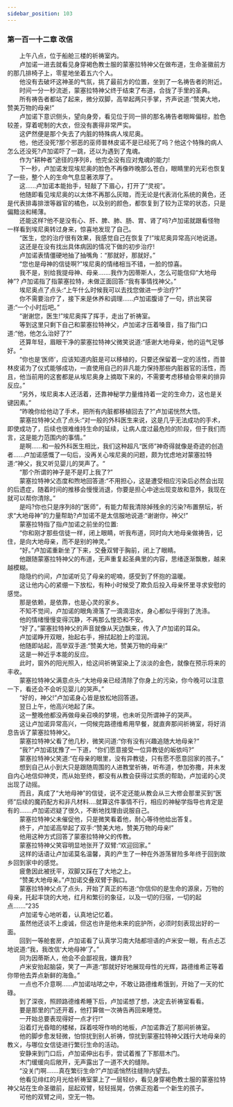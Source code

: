 ```yaml
---
sidebar_position: 103
---
```

### 第一百一十二章 改信  


　　上午八点，位于船舱三楼的祈祷室内。  
　　卢加诺一进去就看见身穿褐色教士服的蒙塞拉特神父在做布道，生命圣徽前方的那几排椅子上，零星地坐着五六个人。  
　　他没有去破坏这神圣的气氛，挑了最前方的位置，坐到了一名祷告者的附近。  
　　时间一分一秒流逝，蒙塞拉特神父终于结束了布道，合拢了手里的圣典。  
　　所有祷告者都站了起来，微分双脚，高举起两只手掌，齐声说道:“赞美大地，赞美万物的母亲!”  
　　卢加诺下意识侧头，望向身旁，看见位于同一排的那名祷告者眼眸偏棕，脸色较差，穿着呢制的大衣，但没有裹得非常严实。  
　　这俨然便是那个失去了内脏的特殊病人埃尼奥。  
　　他，他还没死?那个邪恶的巫师普林皮诺不是已经死了吗？他这个特殊的病人怎么还没死?卢加诺吓了一跳，还以为遇到了鬼魂。  
　　作为“耕种者”途径的序列8，他完全没有应对鬼魂的能力!  
　　下一秒，卢加诺发现埃尼奥的脸色不再像昨晚那么苍白，眼睛里的光彩也恢复了一些，整个人的生命气息显著浓厚了。  
　　这……卢加诺本能抬手，轻敲了下眉心，打开了“灵视”。  
　　他随即看见埃尼奥的以太体不再那么灰暗，而无论是代表消化系统的黄色，还是代表排毒排泄等器官的橘色，以及别的颜色，都恢复到了较为正常的状态，只是偏黯淡和稀薄。  
　　还能这样?他不是没有心、肝、脾、肺、肠、胃、肾了吗?卢加诺就跟看怪物一样看到埃尼奥转过身来，惊喜地发现了自己。  
　　“医生，您的治疗很有效果，我感觉自己在恢复了!”埃尼奥异常高兴地说道。  
　　这还是在没有找出具体病因的情况下做的初步治疗!  
　　卢加诺表情僵硬地抽了抽嘴角：“那就好，那就好。”  
　　“您也是母神的信徒啊?”埃尼奥的情绪相当不错，一脸的惊喜。  
　　我不是，别给我提母神、母亲.……我作为因蒂斯人，怎么可能信仰“大地母神”? 卢加诺指了指蒙塞拉特，未做正面回答:“我有事情找神父。”  
　　埃尼奥点了点头:“上午什么时候我可以去找您做进一步治疗?”  
　　你不需要治疗了，接下来是休养和调理……卢加诺腹诽了一句，挤出笑容道:“一个小时后吧。”  
　　“谢谢您，医生!”埃尼奥挥了挥手，走出了祈祷室。  
　　等到这里只剩下自己和蒙塞拉特神父，卢加诺才压着嗓音，指了指门口道:“他，他怎么治好了?”  
　　还算年轻，眉眼干净的蒙塞拉特神父微笑说道:“感谢大地母亲，他的运气足够好。“  
　　“你也是‘医师’，应该知道内脏是可以移植的，只要还保留着一定的活性，而普林皮诺为了仪式能够成功，一直使用自己的非凡能力保持那些内脏器官的活性，而且，他当前用的这套都是从埃尼奥身上摘取下来的，不需要考虑移植会带来的排异反应。”  
　　“另外，埃尼奥本人还活着，还靠神秘学力量维持着一定的生命力，这也是关键因素。”  
　　“昨晚你给他动了手术，把所有内脏都移植回去了?”卢加诺恍然大悟。  
　　蒙塞拉特神父点了点头:“对一般的外科医生来说，这是几乎无法成功的手术，即使成功了，后续也很难维持生命的延续，让病人度过最危险的阶段，但于我们而言，这是能力范围内的事情。”  
　　是啊......和一般外科医生相比，我们这种超凡“医师”神奇得就像是奇迹的创造者......卢加诺感慨了一句后，没再关心埃尼奥的问题，颇为忧虑地对蒙塞拉特道:“神父，我又听见婴儿的哭声了。“  
　　“那个所谓的神子是不是盯上我了?”  
　　蒙塞拉特神父态度和煦地回答道:“不用担心，这是遭受相应污染后必然会出现的后遗症，随着时间的推移会慢慢消退，你要是担心中途出现变故和意外，我现在就可以帮你清除。”  
　　是吗?你也只是序列8的“医师”，有能力帮我清除掉残余的污染?布置祭坛，祈求“大地母神”的力量帮助?卢加诺不是太信服地说道:“谢谢你，神父!”  
　　蒙塞拉特指了指卢加诺之前坐的位置:  
　　“你和刚才那些信徒一样，闭上眼睛，听我布道，同时向大地母亲做祷告，记住，是向大地母亲，而不是别的神灵。”  
　　“好。”卢加诺重新坐了下来，交叠双臂于胸前，闭上了眼睛。  
　　他跟随蒙塞拉特神父的布道，无声重复起圣典里的内容，思绪逐渐飘散，越来越模糊。  
　　隐隐约约间，卢加诺听见了母亲的呢喃，感受到了怀抱的温暖。  
　　这让他内心的紧绷一下放松，有种小时候受了欺负后投入母亲怀里寻求安慰的感觉。  
　　那是依赖，是依靠，也是心灵的家乡。  
　　不知不觉间，卢加诺的眼角滑落了一滴滴泪水，身心都似乎得到了洗涤。  
　　他的情绪慢慢变得沉静，不再那么惶恐和不安。  
　　“好了。”蒙塞拉特神父的声音就像从天边飘来，传入了卢加诺的耳朵。  
　　卢加诺睁开双眼，抬起右手，擦拭起脸上的湿润。  
　　他随即站起，高举双手道:“赞美大地，赞美万物的母亲!”  
　　这是一种近乎本能的反应。  
　　此时，窗外的阳光照入，给这间祈祷室染上了淡淡的金色，就像在预示将来的丰收。  
　　蒙塞拉特神父满意点头:“大地母亲已经清除了你身上的污染，你今晚可以注意一下，看还会不会听见婴儿的哭声。”  
　　“好的，神父!”卢加诺身心皆是放松地回答道。  
　　翌日上午，他高兴地起了床。  
　　这一整晚他都没再做母亲召唤的梦境，也未听见所谓神子的哭声。  
　　这让卢加诺异常高兴，一伺候完路德维希用早餐，就直奔那间祈祷室，将好消息告诉了蒙塞拉特神父。  
　　蒙塞拉特神父看了他几秒，微笑问道:“你有没有兴趣追随大地母亲?“  
　　“我?”卢加诺犹豫了一下道，“你们愿意接受一位异教徒的皈依吗?”  
　　蒙塞拉特神父笑道:“在母亲的眼里，没有异教徒，只有愿不愿意回家的孩子。”  
　　想到自己从小到大只是跟随周围的人进教堂祈祷，听布道，参加弥撒，并未发自内心地信仰神灵，而从始至终，都没有从教会获得过实质的帮助，卢加诺的心灵出现了动摇。  
　　而且，真成了“大地母神”的信徒，说不定还能从教会从三大修会那里买到“医师”后续的魔药配方和非凡材料….就算这件事情不行，相应的神秘学指导也肯定是有的…….卢加诺迟疑了很久，不断地找理由说服自己。  
　　蒙塞拉特神父未催促他，只是微笑看着他，耐心等待他给出答复。  
　　终于，卢加诺高举起了双手:“赞美大地，赞美万物的母亲!”  
　　他用这种方式回答了蒙塞拉特神父的传教。  
　　蒙塞拉特神父笑容明显地张开了双臂:“欢迎回家。”  
　　这样的话语让卢加诺莫名温馨，真的产生了一种在外游荡冒险多年终于回到故乡回到家中的感觉。  
　　疲惫因此被抚平，双脚又踩在了大地之上。  
　　“赞美大地母亲。”卢加诺交叠双臂于胸口。  
　　蒙塞拉特神父点了点头，开始了真正的布道:“你信仰的是生命的源泉，万物的母亲，托起丰饶的大地，红月和繁衍的象征，以及一切的归宿，一切的起点.……”235  
　　卢加诺专心地听着，认真地记忆着。  
　　虽然他还谈不上虔诚，但这也许是他未来的庇护所，必须时刻表现出好的一面。  
　　回到一等舱套房，卢加诺看了认真学习南大陆都坦语的卢米安一眼，有点忐忑地说道:“我，我改信‘大地母神’了。”  
　　同为因蒂斯人，他会不会鄙视我，嫌弃我?  
　　卢米安抬起脑袋，笑了一声道:“那就好好地展现母性的光辉，路德维希正等着你带他去弄点新鲜的海鱼。”  
　　一点也不介意啊.…..卢加诺咕哝之中，不敢让路德维希饿到，开始了一天的忙碌。  
　　到了深夜，照顾路德维希睡下后，卢加诺想了想，决定去祈祷室看看。  
　　要是那里的门还开着，他打算做一次祷告再回来睡觉。  
　　一开始总要表现得好一点才行!“  
　　沿着灯光昏暗的楼梯，踩着吱呀作响的地板，卢加诺靠近了那间祈祷室。  
　　他的脚步愈发轻微，怕惊扰到别人祈祷，惊扰到蒙塞拉特神父践行大地母亲的教义，与哪位女信徒进行繁衍生命的活动。  
　　安静来到门口后，卢加诺伸出右手，尝试着推了下那扇木门。  
　　木门缓缓向后敞开，无声露出了一道不大的缝隙。  
　　“没关门啊…….真在繁衍生命?”卢加诺悄然往缝隙内望去。  
　　他看见绯红的月光给祈祷室蒙上了一层轻纱，看见身穿褐色教士服的蒙塞拉特神父站在生命圣徽前，屈起双臂，轻轻摇晃，仿佛正抱着一个新生的孩子。  
　　可他的双臂之间，空无一物。  

